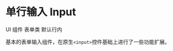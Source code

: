 # 单行输入 Input

<u-linear-layout gap="small">
    <u-label>UI 组件</u-label>
    <!-- <u-label>输入型</u-label> -->
    <u-label>表单类</u-label>
    <u-label>默认行内</u-label>
</u-linear-layout>

基本的表单输入组件，在原生`<input>`控件基础上进行了一些功能扩展。

<u-h2-tabs router>
    <u-h2-tab title="基础示例" to="/components/u-input/examples"></u-h2-tab>
    <u-h2-tab v-if="NODE_ENV === 'development'" title="衍生应用" to="/components/u-input/advanced"></u-h2-tab>
    <u-h2-tab v-if="NODE_ENV === 'development'" title="详细用例" to="/components/u-input/cases"></u-h2-tab>
    <u-h2-tab title="API" to="/components/u-input/api"></u-h2-tab>
</u-h2-tabs>

<router-view></router-view>
